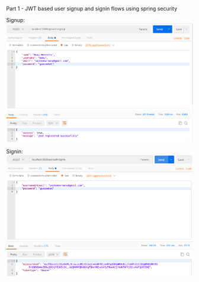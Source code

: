Part 1 - JWT based user signup and signin flows using spring security

Signup:
![](readme_resources/signup.png)

Signin:
![](readme_resources/signin.png)
